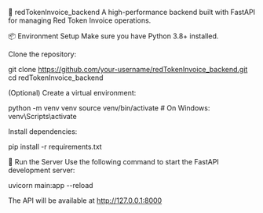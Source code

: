 🔴 redTokenInvoice_backend
A high-performance backend built with FastAPI for managing Red Token Invoice operations.

📦 Environment Setup
Make sure you have Python 3.8+ installed.

Clone the repository:

git clone https://github.com/your-username/redTokenInvoice_backend.git
cd redTokenInvoice_backend

(Optional) Create a virtual environment:

python -m venv venv
source venv/bin/activate  # On Windows: venv\Scripts\activate

Install dependencies:

pip install -r requirements.txt

🚀 Run the Server
Use the following command to start the FastAPI development server:

uvicorn main:app --reload

The API will be available at http://127.0.0.1:8000
